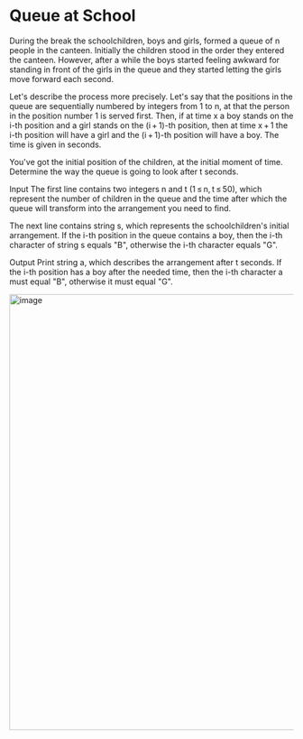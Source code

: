 # Queue at School #
During the break the schoolchildren, boys and girls, formed a queue of n people in the canteen. Initially the children stood in the order they entered the canteen. However, after a while the boys started feeling awkward for standing in front of the girls in the queue and they started letting the girls move forward each second.

Let's describe the process more precisely. Let's say that the positions in the queue are sequentially numbered by integers from 1 to n, at that the person in the position number 1 is served first. Then, if at time x a boy stands on the i-th position and a girl stands on the (i + 1)-th position, then at time x + 1 the i-th position will have a girl and the (i + 1)-th position will have a boy. The time is given in seconds.

You've got the initial position of the children, at the initial moment of time. Determine the way the queue is going to look after t seconds.

Input
The first line contains two integers n and t (1 ≤ n, t ≤ 50), which represent the number of children in the queue and the time after which the queue will transform into the arrangement you need to find.

The next line contains string s, which represents the schoolchildren's initial arrangement. If the i-th position in the queue contains a boy, then the i-th character of string s equals "B", otherwise the i-th character equals "G".

Output
Print string a, which describes the arrangement after t seconds. If the i-th position has a boy after the needed time, then the i-th character a must equal "B", otherwise it must equal "G".

<img width="773" alt="image" src="https://github.com/user-attachments/assets/10e64e15-24b9-41bd-b758-3abb9cb55bba">
